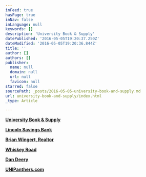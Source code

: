```yaml
---
inFeed: true
hasPage: true
inNav: false
inLanguage: null
keywords: []
description: 'University Book & Supply'
datePublished: '2016-05-05T19:20:37.250Z'
dateModified: '2016-05-05T19:20:36.844Z'
title: ''
author: []
authors: []
publisher:
  name: null
  domain: null
  url: null
  favicon: null
starred: false
sourcePath: _posts/2016-05-05-university-book-and-supply.md
url: university-book-and-supply/index.html
_type: Article

---
```

**[University Book & Supply][0]**

**[Lincoln Savings Bank][1]**

**[Brian Wingert, Realtor][2]**

**[Whiskey Road][3]**

**[Dan Deery][4]**

**[UNIPanthers.com][5]**

[0]: http://panthersupply.com/
[1]: http://www.mylsb.com/
[2]: http://www.brianwingert.com/ "Brian Wingert, Realtor"
[3]: http://www.whiskeyroadcf.com/ "Whiskey Road"
[4]: http://www.dandeerymotors.com/ "Dan Deery"
[5]: http://www.unipanthers.com/ "UNI Panthers"